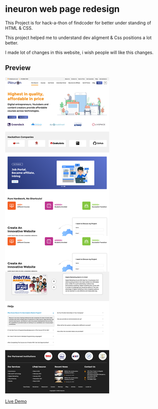 # ineuron web page redesign

This Project is for hack-a-thon of findcoder for better under standing of HTML & CSS.

This project helped me to understand dev aligment & Css positions a lot better.

I made lot of changes in this website, i wish people will like this changes.

## Preview

![Project 10](./assets/images/ss1.png)


[Live Demo](https://ineuron-redsign-femas.netlify.app/)
